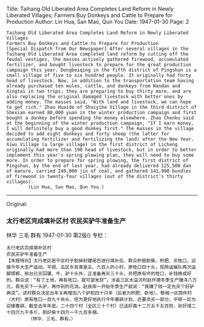 Title: Taihang Old Liberated Area Completes Land Reform in Newly Liberated Villages; Farmers Buy Donkeys and Cattle to Prepare for Production
Author: Lin Hua, San Mao, Qun You
Date: 1947-01-30
Page: 2

    Taihang Old Liberated Area Completes Land Reform in Newly Liberated Villages
    Farmers Buy Donkeys and Cattle to Prepare for Production
    [Special Dispatch from Our Newspaper] After several villages in the Taihang Old Liberated Area completed land reform by cutting off the feudal vestiges, the masses actively gathered firewood, accumulated fertilizer, and bought livestock to prepare for the great production campaign this year. Dongbeiqing in the fifth district of Pingshun is a small village of five to six hundred people. It originally had forty head of livestock. Now, in addition to the transportation team having already purchased ten mules, cattle, and donkeys from Handan and Xingtai in two trips, they are preparing to buy thirty more, and are also replacing the original damaged livestock with better ones by adding money. The masses said, "With land and livestock, we can hope to get rich." Zhao Huaide of Shuiyihe Village in the third district of Shexian earned 80,000 yuan in the winter production campaign and first bought a donkey before spending the money elsewhere. Zhao Chenku said at the beginning of the winter production campaign, "If I earn money, I will definitely buy a good donkey first." The masses in the village decided to add eight donkeys and forty sheep (the latter for accumulating fertilizer and fertilizing the land) after the New Year. Xiwu Village (a large village) in the first district of Licheng originally had more than 190 head of livestock, but in order to better implement this year's spring plowing plan, they will need to buy some more. In order to prepare for spring plowing, the first district of Pingshun, by the end of last year, had already delivered 125,500 dan of manure, carried 249,000 jin of coal, and gathered 141,900 bundles of firewood in twenty-four villages (out of the district's thirty villages).
            (Lin Hua, San Mao, Qun You.)



<hr /> 

Original: 


### 太行老区完成填补区村  农民买驴牛准备生产
林华  三毛  群有
1947-01-30
第2版()
专栏：

    太行老区完成填补区村
    农民买驴牛准备生产
    【本报特讯】太行老区若干区村于割掉封建尾巴进行填补后，群众积极割柴、积肥、买牲口，迎接今年大生产运动。平顺、五区东背青是五、六百人的小村，原牲口四十头，现除运输队两次运脚邯郸、邢台已买回骡、牛、驴十头外，正准备再买三十头，并把原有坏的牲口，补钱换成好的。群众说：“有了土地，再有牲口，就可望发财”。涉县三区水溢河村赵怀德冬季生产赚洋八万元，首先买下一头驴，再作别的花消。赵辰库一开始冬季生产就说：“我赚了钱一定先买个好驴再说”。该村群众决定出年关再增加八个驴和四十只羊（后者为积肥、卧地）。黎城一区西仵村（大村）原有牲口一百九十余头，但为更好地执行今年春耕计划，还要添买一部分。平顺一区为迎接春耕，截至去年年底，二十四个村（全区三十个村）已送好粪十二万五千五百担，驮好煤二十四万九千多斤，割好柴十四万一千九百多捆。
            （林华、三毛、群有。）
